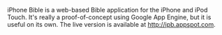 iPhone Bible is a web-based Bible application for the iPhone and iPod Touch. It's really a proof-of-concept using Google App Engine, but it is useful on its own. The live version is available at http://ipb.appspot.com.